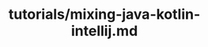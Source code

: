 ---
title: tutorials/mixing-java-kotlin-intellij.md
showAuthorInfo: false
redirect_path: /docs/mixing-java-kotlin-intellij
---